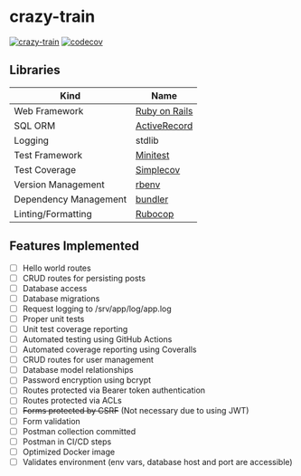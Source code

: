 # crazy-train

[![crazy-train](https://github.com/galactic-filament/crazy-train/actions/workflows/crazy-train.yml/badge.svg)](https://github.com/galactic-filament/crazy-train/actions/workflows/crazy-train.yml)
[![codecov](https://codecov.io/gh/galactic-filament/crazy-train/branch/main/graph/badge.svg?token=28OR37KWWY)](https://codecov.io/gh/galactic-filament/crazy-train)

## Libraries

| Kind                  | Name                                                   |
|-----------------------|--------------------------------------------------------|
| Web Framework         | [Ruby on Rails](https://rubyonrails.org/)              |
| SQL ORM               | [ActiveRecord](https://rubygems.org/gems/activerecord) |
| Logging               | stdlib                                                 |
| Test Framework        | [Minitest](https://github.com/seattlerb/minitest)      |
| Test Coverage         | [Simplecov](https://github.com/colszowka/simplecov)    |
| Version Management    | [rbenv](https://github.com/rbenv/ruby-build)           |
| Dependency Management | [bundler](https://bundler.io/)                         |
| Linting/Formatting    | [Rubocop](https://rubocop.org/)                        |

## Features Implemented

- [ ] Hello world routes
- [ ] CRUD routes for persisting posts
- [ ] Database access
- [ ] Database migrations
- [ ] Request logging to /srv/app/log/app.log
- [ ] Proper unit tests
- [ ] Unit test coverage reporting
- [ ] Automated testing using GitHub Actions
- [ ] Automated coverage reporting using Coveralls
- [ ] CRUD routes for user management
- [ ] Database model relationships
- [ ] Password encryption using bcrypt
- [ ] Routes protected via Bearer token authentication
- [ ] Routes protected via ACLs
- [ ] ~~Forms protected by CSRF~~ (Not necessary due to using JWT)
- [ ] Form validation
- [ ] Postman collection committed
- [ ] Postman in CI/CD steps
- [ ] Optimized Docker image
- [ ] Validates environment (env vars, database host and port are accessible)
